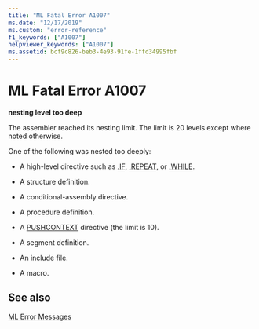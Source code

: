 ```yaml
---
title: "ML Fatal Error A1007"
ms.date: "12/17/2019"
ms.custom: "error-reference"
f1_keywords: ["A1007"]
helpviewer_keywords: ["A1007"]
ms.assetid: bcf9c826-beb3-4e93-91fe-1ffd34995fbf
---
```

# ML Fatal Error A1007

**nesting level too deep**

The assembler reached its nesting limit. The limit is 20 levels except where noted otherwise.

One of the following was nested too deeply:

- A high-level directive such as [.IF](dot-if.md), [.REPEAT](dot-repeat.md), or [.WHILE](dot-while.md).

- A structure definition.

- A conditional-assembly directive.

- A procedure definition.

- A [PUSHCONTEXT](pushcontext.md) directive (the limit is 10).

- A segment definition.

- An include file.

- A macro.

## See also

[ML Error Messages](ml-error-messages.md)
